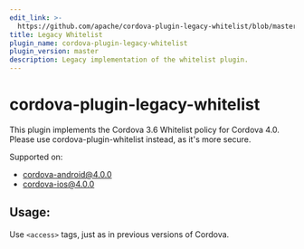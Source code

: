 ```yaml
---
edit_link: >-
  https://github.com/apache/cordova-plugin-legacy-whitelist/blob/master/README.md
title: Legacy Whitelist
plugin_name: cordova-plugin-legacy-whitelist
plugin_version: master
description: Legacy implementation of the whitelist plugin.
---
```


<!-- WARNING: This file is generated. See fetch_docs.js. -->

<!--
# license: Licensed to the Apache Software Foundation (ASF) under one
#         or more contributor license agreements.  See the NOTICE file
#         distributed with this work for additional information
#         regarding copyright ownership.  The ASF licenses this file
#         to you under the Apache License, Version 2.0 (the
#         "License"); you may not use this file except in compliance
#         with the License.  You may obtain a copy of the License at
#
#           http://www.apache.org/licenses/LICENSE-2.0
#
#         Unless required by applicable law or agreed to in writing,
#         software distributed under the License is distributed on an
#         "AS IS" BASIS, WITHOUT WARRANTIES OR CONDITIONS OF ANY
#         KIND, either express or implied.  See the License for the
#         specific language governing permissions and limitations
#         under the License.
-->

# cordova-plugin-legacy-whitelist

This plugin implements the Cordova 3.6 Whitelist policy for Cordova 4.0.
Please use cordova-plugin-whitelist instead, as it's more secure.

Supported on:
- cordova-android@4.0.0
- cordova-ios@4.0.0

## Usage:
Use `<access>` tags, just as in previous versions of Cordova.
